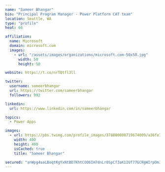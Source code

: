 ```yaml
---
name: "Sameer Bhangar"
bio: "Principal Program Manager - Power Platform CAT team"
location: Seattle, WA
type: "profile"
heat: 66

affiliation:
  name: Microsoft
  domain: microsoft.com
  images:
    - url: "/assets/images/organizations/microsoft.com-50x50.jpg"
      width: 50
      height: 50

website: https://t.co/nrTQtfl3ll

twitter:
  username: sameerbhangar
  url: https://twitter.com/sameerbhangar
  followers: 992

linkedin:
  url: https://www.linkedin.com/in/sameerbhangar

topics:
  - Power Apps

images:
  - url: https://pbs.twimg.com/profile_images/378800000719674009/a36fe7ddfab1778b76e5793772e43798_400x400.jpeg
    width: 400
    height: 400
    isCached: true
    title: "Sameer Bhangar"

secured: "xnWpg4saLBoqtKgYxNtBD7KhtCOO6IH7dnLr0SpCf3aK1IUf77GCRgWIrpOm1UvOEeURUgi/dbiM99kKMdpwAn0aA9ghZtoc9vw0Qde9bA52CcxfeKSz8kPmQHSqRBEzV4tIFo1oUpR6PLR04uoZhfHwgJueKh9g1Z5vj5TaU8vnUkY4WbORJrsh3rzPmGQtzka9soOTwSQ0pHFs7RnAe3muElb5mg1Q6cfjpf0MSGuGPIh8BQZx4nDoYdXzCUS5VsXQh0jY80cHZH50fonrHBObqK+KdTw1G+Bf1xJ7gHLZV9RJNAwHhK33DUXnuxsK8Yg23GcuN6u8KfjXZsdMyKQbfT2a4VMWU0snVGYFKxbBvAJY/+WOfcZShe1NaSQA1MALMFDIRpS79SGRxzWI4g==;z4T/2uJZzYd8gy/Prv44SQ=="
---
```


